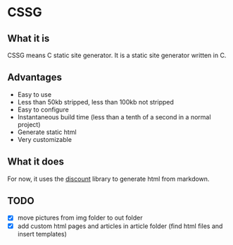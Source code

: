 # CSSG

## What it is

CSSG means C static site generator. It is a static site generator written in C.

## Advantages

- Easy to use
- Less than 50kb stripped, less than 100kb not stripped
- Easy to configure
- Instantaneous build time (less than a tenth of a second in a normal project)
- Generate static html
- Very customizable

## What it does

For now, it uses the [discount](http://www.pell.portland.or.us/~orc/Code/discount/) library to generate html from markdown.

## TODO

- [x] move pictures from img folder to out folder
- [x] add custom html pages and articles in article folder (find html files and insert templates)